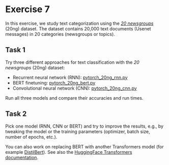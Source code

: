 # Exercise 7

In this exercise, we study text categorization using the [_20
newsgroups_](http://www.cs.cmu.edu/afs/cs.cmu.edu/project/theo-20/www/data/news20.html)
(20ng) dataset. The dataset contains 20,000 text documents (Usenet messages)
in 20 categories (newsgroups or topics). 

## Task 1

Try three different approaches for text classification with the _20 newsgroups_
(20ng) dataset:

- Recurrent neural network (RNN): [pytorch_20ng_rnn.py](pytorch_20ng_rnn.py)
- BERT finetuning: [pytorch_20ng_bert.py](pytorch_20ng_bert.py)
- Convolutional neural network (CNN): [pytorch_20ng_cnn.py](pytorch_20ng_cnn.py)

Run all three models and compare their accuracies and run times.

## Task 2

Pick one model (RNN, CNN or BERT) and try to improve the results, e.g., by
tweaking the model or the training parameters (optimizer, batch size, number of
epochs, etc.). 

You can also work on replacing BERT with another Transformers model (for example
[DistilBert](https://huggingface.co/docs/transformers/master/en/model_doc/distilbert)). 
See also the [HuggingFace Transformers documentation](https://huggingface.co/transformers/).

